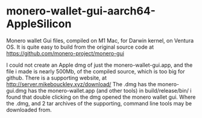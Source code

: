 # monero-wallet-gui-aarch64-AppleSilicon

Monero wallet Gui files, compiled on M1 Mac, for Darwin kernel, on Ventura OS.
It is quite easy to build from the original source code at https://github.com/monero-project/monero-gui

I could not create an Apple dmg of just the monero-wallet-gui.app, and the file i made is nearly 500Mb, of the compiled source, which is too big for github.
There is a supporting website, at http://server.mikebouckley.xyz/download/
The .dmg has the monero-gui.dmg has the monero-wallet.app (and other tools) in build/release/bin/
i found that double clicking on the dmg opened the monero wallet gui.
Where the .dmg, and 2 tar archives of the supporting, command line tools may be downloaded from.
